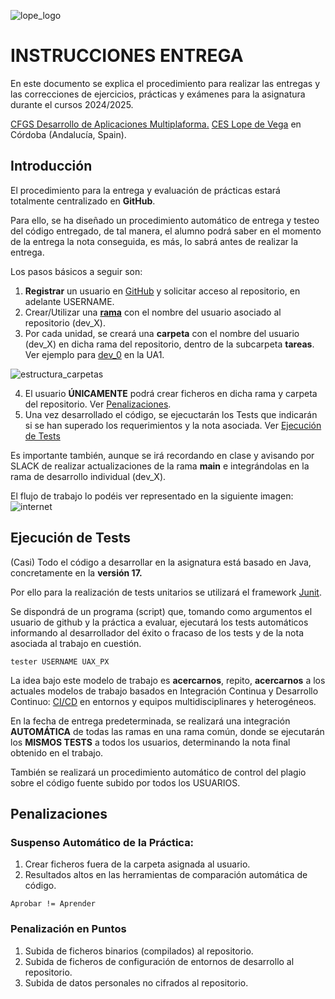 ![lope_logo](https://www.ceslopedevega.com/wp-content/uploads/2020/03/pruebalogo.svg_.png)

# INSTRUCCIONES ENTREGA

En este documento se explica el procedimiento para realizar las entregas y las correcciones de ejercicios, prácticas y exámenes para la asignatura durante el cursos 2024/2025.

[CFGS Desarrollo de Aplicaciones Multiplaforma.](https://www.ceslopedevega.com/grado-superior-desarrollo-de-aplicaciones-multiplataforma/)
[CES Lope de Vega](https://www.ceslopedevega.com/) en Córdoba (Andalucía, Spain).




## Introducción

El procedimiento para la entrega y evaluación de prácticas estará totalmente centralizado en **GitHub**.

Para ello, se ha diseñado un procedimiento automático de entrega y testeo del código entregado, de tal manera, el alumno podrá saber en el momento de la entrega la nota conseguida, es más, lo sabrá antes de realizar la entrega.

Los pasos básicos a seguir son:

1. **Registrar** un usuario en [GitHub](https://github.com/) y solicitar acceso al repositorio, en adelante USERNAME.
2. Crear/Utilizar una [**rama**](https://es.wikipedia.org/wiki/Rama_(control_de_versiones)) con el nombre del usuario asociado al repositorio (dev_X).
3. Por cada unidad, se creará una **carpeta** con el nombre del usuario (dev_X) en dicha rama del repositorio, dentro de la subcarpeta **tareas**.  Ver ejemplo para [dev_0](https://github.com/i12vecaj/psp-24-25/tree/main/UA1/tareas/dev_0) en la UA1.

![estructura_carpetas](https://res.cloudinary.com/dxhvgoq9r/image/upload/v1665049656/psp-22-23/estructura_carpetas_entregas_jlwxt9.png)

4. El usuario **ÚNICAMENTE** podrá crear ficheros en dicha rama y carpeta del repositorio. Ver [Penalizaciones](#Penalizaciones).
5. Una vez desarrollado el código, se ejecuctarán los Tests que indicarán si se han superado los requerimientos y la nota asociada.  Ver [Ejecución de Tests](#ejecución-de-tests)

Es importante también, aunque se irá recordando en clase y avisando por SLACK de realizar actualizaciones de la rama **main** e integrándolas en la rama de desarrollo individual (dev_X).

El flujo de trabajo lo podéis ver representado en la siguiente imagen:
![internet](https://res.cloudinary.com/dxhvgoq9r/image/upload/v1665049489/psp-22-23/git_flow_pkalrv.gif)


## Ejecución de Tests

(Casi) Todo el código a desarrollar en la asignatura está basado en Java, concretamente en la **versión 17.**

Por ello para la realización de tests unitarios se utilizará el framework [Junit](https://junit.org/junit5/).

Se dispondrá de un programa (script) que, tomando como argumentos el usuario de github y la práctica a evaluar, ejecutará los tests automáticos informando al desarrollador del éxito o fracaso de los tests y de la nota asociada al trabajo en cuestión.

    tester USERNAME UAX_PX

La idea bajo este modelo de trabajo es **acercarnos**, repito, **acercarnos** a los actuales modelos de trabajo basados en Integración Continua y Desarrollo Continuo: [CI/CD](https://docs.gitlab.com/ee/ci/introduction/) en entornos y equipos multidisciplinares y heterogéneos.

En la fecha de entrega predeterminada, se realizará una integración **AUTOMÁTICA** de todas las ramas en una rama común, donde se ejecutarán los **MISMOS TESTS** a todos los usuarios, determinando la nota final obtenido en el trabajo.

También se realizará un procedimiento automático de control del plagio sobre el código fuente subido por todos los USUARIOS.

## Penalizaciones
### Suspenso Automático de la Práctica:
1. Crear ficheros fuera de la carpeta asignada al usuario.
2. Resultados altos en las herramientas de comparación automática de código.

```
Aprobar != Aprender
```

### Penalización en Puntos
1. Subida de ficheros binarios (compilados) al repositorio.
2. Subida de ficheros de configuración de entornos de desarrollo al repositorio.
3. Subida de datos personales no cifrados al repositorio.
